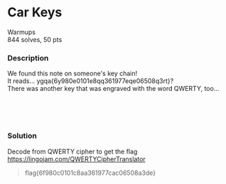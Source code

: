 # Car Keys

Warmups<br/>
844 solves, 50 pts<br/>

### Description
We found this note on someone's key chain!<br/>
It reads... ygqa{6y980e0101e8qq361977eqe06508q3rt}?<br/>
There was another key that was engraved with the word QWERTY, too...<br/>

<br/><br/><br/>

### Solution
Decode from QWERTY cipher to get the flag<br/>
https://lingojam.com/QWERTYCipherTranslator
<br/>
> flag{6f980c0101c8aa361977cac06508a3de}